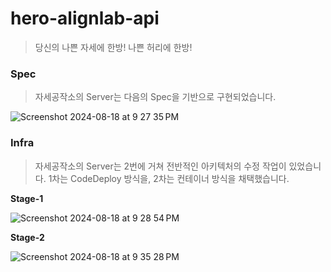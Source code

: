# hero-alignlab-api

> 당신의 나쁜 자세에 한방! 나쁜 허리에 한방!

### Spec

> 자세공작소의 Server는 다음의 Spec을 기반으로 구현되었습니다.

![Screenshot 2024-08-18 at 9 27 35 PM](https://github.com/user-attachments/assets/221fc8cb-cc23-4538-bde7-8a409f67a75b)

### Infra

> 자세공작소의 Server는 2번에 거쳐 전반적인 아키텍처의 수정 작업이 있었습니다.
> 1차는 CodeDeploy 방식을, 2차는 컨테이너 방식을 채택했습니다.

**Stage-1**

![Screenshot 2024-08-18 at 9 28 54 PM](https://github.com/user-attachments/assets/ad1fb46b-905c-461c-8912-5ef9302fe44b)

**Stage-2**

![Screenshot 2024-08-18 at 9 35 28 PM](https://github.com/user-attachments/assets/4ddf7c8f-d938-4224-b8a8-4e195dfc9046)
